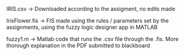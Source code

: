 IRIS.csv -> Downloaded according to the assigment, no edits made

IrisFlower.fis -> FIS made using the rules / parameters set by the assignments, using the fuzzy logic designer app in MATLAB

fuzzy1.m -> Matlab code that runs the .csv file through the .fis. More thorough explanation in the PDF submitted to blackboard

